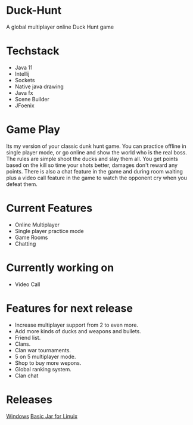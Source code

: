 # Duck-Hunt
A global multiplayer online Duck Hunt game

# Techstack 
 * Java 11
 * Intellij 
 * Sockets
 * Native java drawing
 * Java fx
 * Scene Builder
 * JFoenix 

# Game Play
Its my version of your classic dunk hunt game.
You can practice offline in single player mode, or go online and show the world who is the real boss.
The rules are simple shoot the ducks and slay them all.
You get points based on the kill so time your shots better, damages don't reward any points.
There is also a chat feature in the game and during room waiting plus a video call feature in the game to watch the opponent cry when you defeat them.


# Current Features
* Online Multiplayer
* Single player practice mode
* Game Rooms 
* Chatting

# Currently working on
* Video Call


# Features for next release
* Increase multiplayer support from 2 to even more.
* Add more kinds of ducks and weapons and bullets.
* Friend list.
* Clans.
* Clan war tournaments.
* 5 on 5 multiplayer mode.
* Shop to buy more wepons.
* Global ranking system.
* Clan chat 

# Releases
[Windows](https://sahajbamba.me/Files/Duck-Hunt.exe)
[Basic Jar for Linuix](https://sahajbamba.me/Files/Duck-Hunt.jar)
